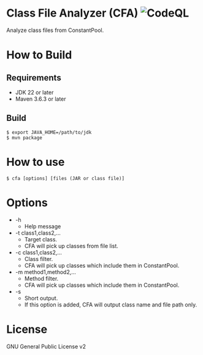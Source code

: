 Class File Analyzer (CFA)
![CodeQL](../../workflows/CodeQL/badge.svg)
===================

Analyze class files from ConstantPool.

# How to Build

## Requirements

* JDK 22 or later
* Maven 3.6.3 or later

## Build

```
$ export JAVA_HOME=/path/to/jdk
$ mvn package
```

# How to use

```
$ cfa [options] [files (JAR or class file)]
```

# Options

* -h
    * Help message
* -t class1,class2,...
    * Target class.
    * CFA will pick up classes from file list.
* -c class1,class2,...
    * Class filter.
    * CFA will pick up classes which include them in ConstantPool.
* -m method1,method2,...
    * Method filter.
    * CFA will pick up classes which include them in ConstantPool.
* -s
    * Short output.
    * If this option is added, CFA will output class name and file path only.

# License

GNU General Public License v2
